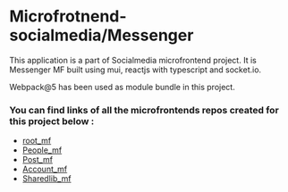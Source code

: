 # Microfrotnend-socialmedia/Messenger

This application is a part of Socialmedia microfrontend project. It is Messenger MF built using mui, reactjs with typescript and socket.io.

Webpack@5 has been used as module bundle in this project.

### You can find links of all the microfrontends repos created for this project below :

* [root_mf](https://github.com/KshitijRaj09/root_application_mf)
* [People_mf](https://github.com/KshitijRaj09/people_mf)
* [Post_mf](https://github.com/KshitijRaj09/post_mf)
* [Account_mf](https://github.com/KshitijRaj09/account_mf)
* [Sharedlib_mf](https://github.com/KshitijRaj09/sharedlib)